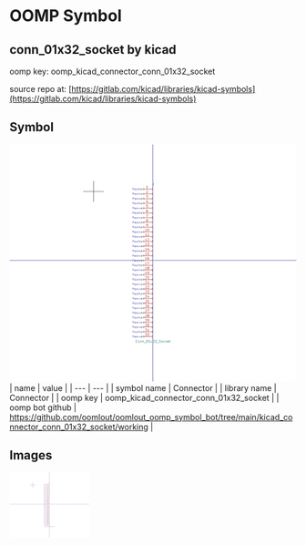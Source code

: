 # OOMP Symbol  
## conn_01x32_socket  by kicad  
  
oomp key: oomp_kicad_connector_conn_01x32_socket  
  
source repo at: [https://gitlab.com/kicad/libraries/kicad-symbols](https://gitlab.com/kicad/libraries/kicad-symbols)  
## Symbol  
  
[![working.png](working_600.png)](working.png)  
| name | value | 
| --- | --- | 
| symbol name | Connector | 
| library name | Connector | 
| oomp key | oomp_kicad_connector_conn_01x32_socket | 
| oomp bot github | https://github.com/oomlout/oomlout_oomp_symbol_bot/tree/main/kicad_connector_conn_01x32_socket/working | 
## Images  
  
[![working.png](working_140.png)](working.png)  
